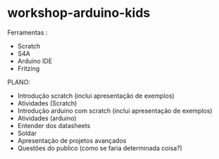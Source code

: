 # workshop-arduino-kids



Ferramentas : 

* Scratch
* S4A
* Arduino IDE
* Fritzing



PLANO:

* Introdução scratch (inclui apresentação de exemplos)
* Atividades (Scratch)
* Introdução arduino com scratch (inclui apresentação de exemplos)
* Atividades (arduino)
* Entender dos datasheets
* Soldar
* Apresentação de projetos avançados
* Questões do publico (como se faria determinada coisa?)
